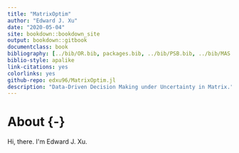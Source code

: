 ```yaml
---
title: "MatrixOptim"
author: "Edward J. Xu"
date: "2020-05-04"
site: bookdown::bookdown_site
output: bookdown::gitbook
documentclass: book
bibliography: [../bib/OR.bib, packages.bib, ../bib/PSB.bib, ../bib/MAS.bib]
biblio-style: apalike
link-citations: yes
colorlinks: yes
github-repo: edxu96/MatrixOptim.jl
description: "Data-Driven Decision Making under Uncertainty in Matrix."
---
```


# About {-}

Hi, there. I'm Edward J. Xu. 
